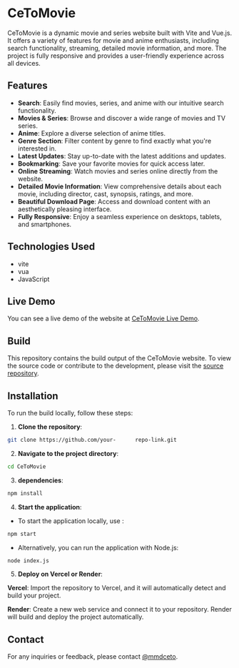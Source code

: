 # CeToMovie

CeToMovie is a dynamic movie and series website built with Vite and Vue.js. It offers a variety of features for movie and anime enthusiasts, including search functionality, streaming, detailed movie information, and more. The project is fully responsive and provides a user-friendly experience across all devices.

## Features

- **Search**: Easily find movies, series, and anime with our intuitive search functionality.
- **Movies & Series**: Browse and discover a wide range of movies and TV series.
- **Anime**: Explore a diverse selection of anime titles.
- **Genre Section**: Filter content by genre to find exactly what you're interested in.
- **Latest Updates**: Stay up-to-date with the latest additions and updates.
- **Bookmarking**: Save your favorite movies for quick access later.
- **Online Streaming**: Watch movies and series online directly from the website.
- **Detailed Movie Information**: View comprehensive details about each movie, including director, cast, synopsis, ratings, and more.
- **Beautiful Download Page**: Access and download content with an aesthetically pleasing interface.
- **Fully Responsive**: Enjoy a seamless experience on desktops, tablets, and smartphones.

## Technologies Used

- vite
- vua
- JavaScript

## Live Demo

You can see a live demo of the website at [CeToMovie Live Demo](https://ceto.onrender.com).

## Build

This repository contains the build output of the CeToMovie website. To view the source code or contribute to the development, please visit the [source repository](https://github.com/your-repo-link).

## Installation

To run the build locally, follow these steps:

1. **Clone the repository**:
```bash
git clone https://github.com/your-      repo-link.git
```
2. **Navigate to the project directory**:

```bash
cd CeToMovie
```
3. **dependencies**:

```bash
npm install
```

4. **Start the application**:

- To start the application locally, use :
```bash
npm start
```

- Alternatively, you can run the application with Node.js:
```bash
node index.js
```

5. **Deploy on Vercel or Render**: 

**Vercel**: Import the repository to Vercel, and it will automatically detect and build your project.

**Render**: Create a new web service and connect it to your repository. Render will build and deploy the project automatically.


## Contact

For any inquiries or feedback, please contact [@mmdceto](https://t.me/mmdceto).
